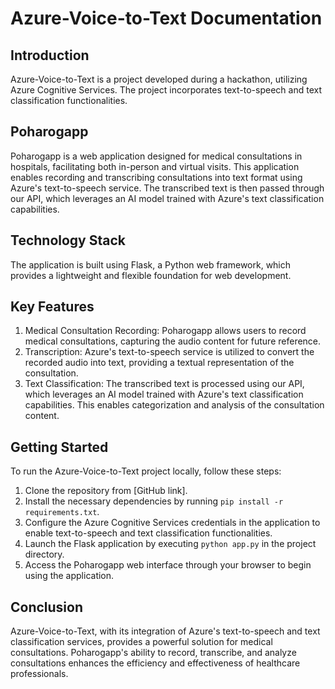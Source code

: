 # Azure-Voice-to-Text Documentation

## Introduction
Azure-Voice-to-Text is a project developed during a hackathon, utilizing Azure Cognitive Services. The project incorporates text-to-speech and text classification functionalities.

## Poharogapp
Poharogapp is a web application designed for medical consultations in hospitals, facilitating both in-person and virtual visits. This application enables recording and transcribing consultations into text format using Azure's text-to-speech service. The transcribed text is then passed through our API, which leverages an AI model trained with Azure's text classification capabilities.

## Technology Stack
The application is built using Flask, a Python web framework, which provides a lightweight and flexible foundation for web development.

## Key Features
1. Medical Consultation Recording: Poharogapp allows users to record medical consultations, capturing the audio content for future reference.
2. Transcription: Azure's text-to-speech service is utilized to convert the recorded audio into text, providing a textual representation of the consultation.
3. Text Classification: The transcribed text is processed using our API, which leverages an AI model trained with Azure's text classification capabilities. This enables categorization and analysis of the consultation content.

## Getting Started
To run the Azure-Voice-to-Text project locally, follow these steps:
1. Clone the repository from [GitHub link].
2. Install the necessary dependencies by running `pip install -r requirements.txt`.
3. Configure the Azure Cognitive Services credentials in the application to enable text-to-speech and text classification functionalities.
4. Launch the Flask application by executing `python app.py` in the project directory.
5. Access the Poharogapp web interface through your browser to begin using the application.

## Conclusion
Azure-Voice-to-Text, with its integration of Azure's text-to-speech and text classification services, provides a powerful solution for medical consultations. Poharogapp's ability to record, transcribe, and analyze consultations enhances the efficiency and effectiveness of healthcare professionals.
